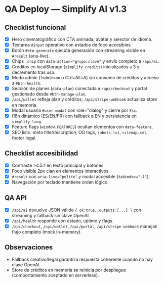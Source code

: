# QA Deploy — Simplify AI v1.3

## Checklist funcional
- [x] Hero cinematográfico con CTA animada, avatar y selector de idioma.
- [x] Textarea `#input` operativo con estados de foco accesibles.
- [x] Botón `#btn-generate` ejecuta generación con streaming visible en `#result` (aria-live).
- [x] Chips `.chip` con `data-action="grupo:clave"` y envío completo a `/api/ai`.
- [x] Créditos en localStorage (`simplify_credits`) inicializados a 3 y decremento tras uso.
- [x] Modo admin (`?admin=on` o Ctrl+Alt+A) sin consumo de créditos y acceso a `#btn-health`.
- [x] Sección de planes (`data-plan`) conectada a `/api/checkout` y portal gestionado desde `#btn-manage-plan`.
- [x] `/api/wallet` refleja plan y créditos; `/api/stripe-webhook` actualiza store en memoria.
- [x] Modal usuario `#user-modal` con role="dialog" y cierre por `Esc`.
- [x] i18n dinámico (ES/EN/FR) con fallback a EN y persistencia en `simplify_lang`.
- [x] Feature flags (`window.FEATURES`) ocultan elementos con `data-feature`.
- [x] SEO listo: meta title/description, OG tags, `robots.txt`, `sitemap.xml`, footer legal.

## Checklist accesibilidad
- [x] Contraste >4.5:1 en texto principal y botones.
- [x] Foco visible 2px cian en elementos interactivos.
- [x] `#result` con `aria-live="polite"` y modal accesible (`tabindex="-1"`).
- [x] Navegación por teclado mantiene orden lógico.

## QA API
- [x] `/api/ai` devuelve JSON válido `{ ok:true, outputs:[...] }` con streaming y fallback sin clave OpenAI.
- [x] `/api/health` responde con estado, uptime y flags.
- [x] `/api/checkout`, `/api/wallet`, `/api/portal`, `/api/stripe-webhook` manejan flujo completo (mock in-memory).

## Observaciones
- Fallback creativo/legal garantiza respuesta coherente cuando no hay clave OpenAI.
- Store de créditos en memoria se reinicia por despliegue (comportamiento aceptado en serverless).
